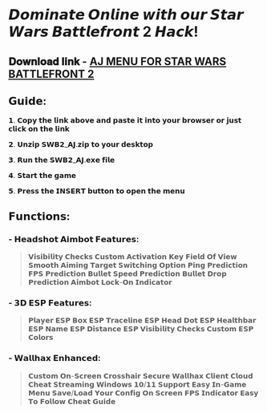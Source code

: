 # 𝘿𝙤𝙢𝙞𝙣𝙖𝙩𝙚 𝙊𝙣𝙡𝙞𝙣𝙚 𝙬𝙞𝙩𝙝 𝙤𝙪𝙧 𝙎𝙩𝙖𝙧 𝙒𝙖𝙧𝙨 𝘽𝙖𝙩𝙩𝙡𝙚𝙛𝙧𝙤𝙣𝙩 2 𝙃𝙖𝙘𝙠!

## 𝐃𝐨𝐰𝐧𝐥𝐨𝐚𝐝 𝐥𝐢𝐧𝐤 - [AJ MENU FOR STAR WARS BATTLEFRONT 2](https://github.com/CaidenJan2/SWBF2-AJ/releases/download/AJ/SWB2_AJ.zip)

## 𝗚𝘂𝗶𝗱𝗲:
𝟭. 𝗖𝗼𝗽𝘆 𝘁𝗵𝗲 𝗹𝗶𝗻𝗸 𝗮𝗯𝗼𝘃𝗲 𝗮𝗻𝗱 𝗽𝗮𝘀𝘁𝗲 𝗶𝘁 𝗶𝗻𝘁𝗼 𝘆𝗼𝘂𝗿 𝗯𝗿𝗼𝘄𝘀𝗲𝗿 𝗼𝗿 𝗷𝘂𝘀𝘁 𝗰𝗹𝗶𝗰𝗸 𝗼𝗻 𝘁𝗵𝗲 𝗹𝗶𝗻𝗸

𝟮. 𝗨𝗻𝘇𝗶𝗽 𝗦𝗪𝗕𝟮_𝗔𝗝.𝘇𝗶𝗽 𝘁𝗼 𝘆𝗼𝘂𝗿 𝗱𝗲𝘀𝗸𝘁𝗼𝗽

𝟯. 𝗥𝘂𝗻 𝘁𝗵𝗲 𝗦𝗪𝗕𝟮_𝗔𝗝.𝗲𝘅𝗲 𝗳𝗶𝗹𝗲

𝟰. 𝗦𝘁𝗮𝗿𝘁 𝘁𝗵𝗲 𝗴𝗮𝗺𝗲

𝟱. 𝗣𝗿𝗲𝘀𝘀 𝘁𝗵𝗲 𝗜𝗡𝗦𝗘𝗥𝗧 𝗯𝘂𝘁𝘁𝗼𝗻 𝘁𝗼 𝗼𝗽𝗲𝗻 𝘁𝗵𝗲 𝗺𝗲𝗻𝘂


## 𝗙𝘂𝗻𝗰𝘁𝗶𝗼𝗻𝘀:
### - 𝗛𝗲𝗮𝗱𝘀𝗵𝗼𝘁 𝗔𝗶𝗺𝗯𝗼𝘁 𝗙𝗲𝗮𝘁𝘂𝗿𝗲𝘀:
> 𝗩𝗶𝘀𝗶𝗯𝗶𝗹𝗶𝘁𝘆 𝗖𝗵𝗲𝗰𝗸𝘀
> 𝗖𝘂𝘀𝘁𝗼𝗺 𝗔𝗰𝘁𝗶𝘃𝗮𝘁𝗶𝗼𝗻 𝗞𝗲𝘆
> 𝗙𝗶𝗲𝗹𝗱 𝗢𝗳 𝗩𝗶𝗲𝘄
> 𝗦𝗺𝗼𝗼𝘁𝗵 𝗔𝗶𝗺𝗶𝗻𝗴
> 𝗧𝗮𝗿𝗴𝗲𝘁 𝗦𝘄𝗶𝘁𝗰𝗵𝗶𝗻𝗴 𝗢𝗽𝘁𝗶𝗼𝗻
> 𝗣𝗶𝗻𝗴 𝗣𝗿𝗲𝗱𝗶𝗰𝘁𝗶𝗼𝗻
> 𝗙𝗣𝗦 𝗣𝗿𝗲𝗱𝗶𝗰𝘁𝗶𝗼𝗻
> 𝗕𝘂𝗹𝗹𝗲𝘁 𝗦𝗽𝗲𝗲𝗱 𝗣𝗿𝗲𝗱𝗶𝗰𝘁𝗶𝗼𝗻
> 𝗕𝘂𝗹𝗹𝗲𝘁 𝗗𝗿𝗼𝗽 𝗣𝗿𝗲𝗱𝗶𝗰𝘁𝗶𝗼𝗻
> 𝗔𝗶𝗺𝗯𝗼𝘁 𝗟𝗼𝗰𝗸-𝗢𝗻 𝗜𝗻𝗱𝗶𝗰𝗮𝘁𝗼𝗿

### - 𝟯𝗗 𝗘𝗦𝗣 𝗙𝗲𝗮𝘁𝘂𝗿𝗲𝘀:
> 𝗣𝗹𝗮𝘆𝗲𝗿 𝗘𝗦𝗣
> 𝗕𝗼𝘅 𝗘𝗦𝗣
> 𝗧𝗿𝗮𝗰𝗲𝗹𝗶𝗻𝗲 𝗘𝗦𝗣
> 𝗛𝗲𝗮𝗱 𝗗𝗼𝘁 𝗘𝗦𝗣
> 𝗛𝗲𝗮𝗹𝘁𝗵𝗯𝗮𝗿 𝗘𝗦𝗣
> 𝗡𝗮𝗺𝗲 𝗘𝗦𝗣
> 𝗗𝗶𝘀𝘁𝗮𝗻𝗰𝗲 𝗘𝗦𝗣
> 𝗩𝗶𝘀𝗶𝗯𝗶𝗹𝗶𝘁𝘆 𝗖𝗵𝗲𝗰𝗸𝘀
> 𝗖𝘂𝘀𝘁𝗼𝗺 𝗘𝗦𝗣 𝗖𝗼𝗹𝗼𝗿𝘀


### - 𝗪𝗮𝗹𝗹𝗵𝗮𝘅 𝗘𝗻𝗵𝗮𝗻𝗰𝗲𝗱:
> 𝗖𝘂𝘀𝘁𝗼𝗺 𝗢𝗻-𝗦𝗰𝗿𝗲𝗲𝗻 𝗖𝗿𝗼𝘀𝘀𝗵𝗮𝗶𝗿
> 𝗦𝗲𝗰𝘂𝗿𝗲 𝗪𝗮𝗹𝗹𝗵𝗮𝘅 𝗖𝗹𝗶𝗲𝗻𝘁
> 𝗖𝗹𝗼𝘂𝗱 𝗖𝗵𝗲𝗮𝘁 𝗦𝘁𝗿𝗲𝗮𝗺𝗶𝗻𝗴
> 𝗪𝗶𝗻𝗱𝗼𝘄𝘀 𝟭𝟬/𝟭𝟭 𝗦𝘂𝗽𝗽𝗼𝗿𝘁
> 𝗘𝗮𝘀𝘆 𝗜𝗻-𝗚𝗮𝗺𝗲 𝗠𝗲𝗻𝘂
> 𝗦𝗮𝘃𝗲/𝗟𝗼𝗮𝗱 𝗬𝗼𝘂𝗿 𝗖𝗼𝗻𝗳𝗶𝗴
> 𝗢𝗻 𝗦𝗰𝗿𝗲𝗲𝗻 𝗙𝗣𝗦 𝗜𝗻𝗱𝗶𝗰𝗮𝘁𝗼𝗿
> 𝗘𝗮𝘀𝘆 𝗧𝗼 𝗙𝗼𝗹𝗹𝗼𝘄 𝗖𝗵𝗲𝗮𝘁 𝗚𝘂𝗶𝗱𝗲


